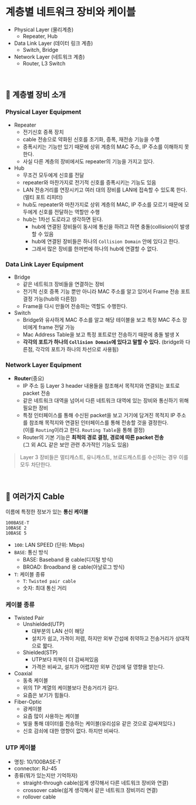 # 계층별 네트워크 장비와 케이블

- Physical Layer (물리계층)
  - Repeater, Hub
- Data Link Layer (데이터 링크 계층)
  - Switch, Bridge
- Network Layer (네트워크 계층)
  - Router, L3 Switch

<br>

## :pushpin: 계층별 장비 소개

### Physical Layer Equipment
- Repeater
  - 전기신호 증폭 장치
  - cable 전송으로 약화된 신호를 초기화, 증폭, 재전송 기능을 수행
  - 증폭시키는 기능만 있기 때문에 상위 계층의 MAC 주소, IP 주소를 이해하지 못한다.
  - 사실 다른 계층의 장비에서도 repeater의 기능을 가지고 있다.
- Hub
  - 무조건 모두에게 신호를 전달
  - repeater와 마찬가지로 전기적 신호를 증폭시키는 기능도 있음
  - LAN 전송거리를 연장시키고 여러 대의 장비를 LAN에 접속할 수 있도록 한다.  
  (멀티 포트 리피터)
  - hub도 repeater와 마찬가지로 상위 계층의 MAC, IP 주소를 모르기 때문에 모두에게 신호를 전달하는 역할만 수행
  - hub는 1차선 도로라고 생각하면 된다.
    - hub에 연결된 장비들이 동시에 통신을 하려고 하면 충돌(collision)이 발생할 수 있음
    - hub에 연결된 장비들은 하나의 `Collision Domain` 안에 있다고 한다.
    - 그래서 많은 장비를 한꺼번에 하나의 hub에 연결할 수 없다.

### Data Link Layer Equipment
- Bridge
  - 같은 네트워크 장비들을 연결하는 장비
  - 전기적 신호 증폭 기능 뿐만 아니라 MAC 주소를 알고 있어서 Frame 전송 포트 결정 가능(hub와 다른점)
  - Frame을 다시 만들어 전송하는 역할도 수행한다.
- Switch
  - Bridge와 유사하게 MAC 주소를 알고 해당 테이블을 보고 특정 MAC 주소 장비에게 frame 전달 가능
  - Mac Address Table을 보고 특정 포트로만 전송하기 때문에 충돌 발생 X
  - **각각의 포트가 하나의 `Collision Domain`에 있다고 말할 수 있다.**  (bridge와 다른점, 각각의 포트가 하나의 차선으로 사용됨)


### Network Layer Equipment
- **Router**(중요)
  - IP 주소 등 Layer 3 header 내용들을 참조해서 목적지와 연결되는 포트로 packet 전송
  - 같은 네트워크 대역을 넘어서 다른 네트워크 대역에 있는 장비와 통신하기 위해 필요한 장비
  - 특정 인터페이스를 통해 수신된 packet을 보고 거기에 담겨진 목적지 IP 주소를 참조해 목적지와 연결된 인터페이스를 통해 전송할 것을 결정한다.  
  (이를 `Routing`이라고 한다. `Routing Table`을 통해 결정)
  - Router의 기본 기능은 **최적의 경로 결정, 경로에 따른 packet 전송**   
  (그 외 ACL 같은 보안 관련 추가적인 기능도 있음)

> Layer 3 장비들은 멀티캐스트, 유니캐스트, 브로드캐스트를 수신하는 경우 이를 모두 차단한다.

<br>

## :pushpin: 여러가지 Cable

이름에 특정한 정보가 있는 **통신 케이블**

```text
100BASE-T
10BASE 2
10BASE 5
```
- `100`: LAN SPEED (단위: Mbps)
- `BASE`: 통신 방식
  - BASE: Baseband 용 cable(디지털 방식)
  - BROAD: Broadband 용 cable(아날로그 방식)
- `T`: 케이블 종류
  - `T`: `Twisted pair cable`
  - 숫자: 최대 통신 거리

### 케이블 종류
- Twisted Pair
  - Unshielded(UTP)
    - 대부분의 LAN 선이 해당
    - 설치가 쉽고, 가격이 저렴, 하지만 외부 간섭에 취약하고 전송거리가 상대적으로 짧다.
  - Shielded(STP)
    - UTP보다 피복이 더 감싸져있음
    - 가격은 비싸고, 설치가 어렵지만 외부 간섭에 덜 영향을 받는다.
- Coaxial
  - 동축 케이블
  - 위의 TP 계열의 케이블보다 전송거리가 길다.
  - 요즘은 보기가 힘들다.
- Fiber-Optic
  - 광케이블
  - 요즘 많이 사용하는 케이블
  - 빛을 통해 데이터를 전송하는 케이블(유리섬유 같은 것으로 감싸져있다.)
  - 신호 감쇠에 대한 영향이 없다. 하지만 비싸다.

### UTP 케이블

- 명칭: 10/100BASE-T
- connector: RJ-45
- 종류(뭐가 있는지만 기억하자)
  - straight-through cable(쉽게 생각해서 다른 네트워크 장비와 연결)
  - crossover cable(쉽게 생각해서 같은 네트워크 장비끼리 연결)
  - rollover cable